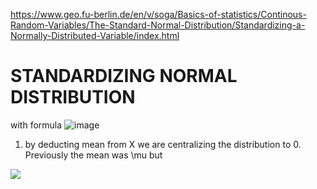 https://www.geo.fu-berlin.de/en/v/soga/Basics-of-statistics/Continous-Random-Variables/The-Standard-Normal-Distribution/Standardizing-a-Normally-Distributed-Variable/index.html



# STANDARDIZING NORMAL DISTRIBUTION

with formula
![image](https://user-images.githubusercontent.com/21141607/164603548-75e11d35-5f8a-4373-a85f-9bee3bd2814e.png)

1. by deducting mean from X we are centralizing the distribution to 0. Previously the mean was \mu but

<img src="https://render.githubusercontent.com/render/math?math=e^{i \pi} = -1">
